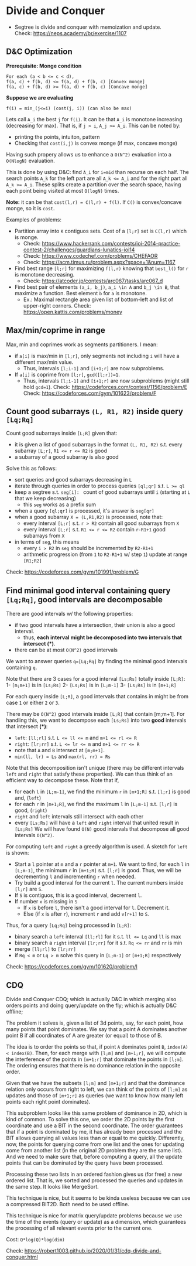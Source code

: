# Divide and Conquer

- Segtree is divide and conquer with memoization and update.  
Check: https://neps.academy/br/exercise/1107

## D&C Optimization
**Prerequisite: Monge condition**
```
For each (a < b <= c < d),
f(a, c) + f(b, d) <= f(a, d) + f(b, c) [Convex monge]
f(a, c) + f(b, d) >= f(a, d) + f(b, c) [Concave monge]
```
**Suppose we are evaluating**
```
f(i) = min_(j<=i) (cost(j, i)) (can also be max)
```
Lets call `A_i` the best `j` for `f(i)`.
It can be that `A_i` is monotone increasing (decreasing for max).
That is, if `j > i`, `A_j >= A_i`.
This can be noted by:
- printing the points, intuiton, pattern
- Checking that `cost(i,j)` is convex monge (if max, concave monge)
  
Having such propery allows us to enhance a `O(N^2)` evaluation into a `O(NlogN)` evaluation. 
  
This is done by using D&C: find `A_i` for `i=mid` than recurse on each half. The search points `A_k` for the left part are all `A_k <= A_i` and for the right part all `A_k >= A_i`. These splits create a partition over the search space, having each point being visited at most `O(logN)` times.

**Note:** it can be that `cost(l,r) = C(l,r) + f(l)`. If `C()` is convex/concave monge, so it is `cost`.

Examples of problems:
- Partition array into `K` contiguos sets. Cost of a `[l;r]` set is `C(l,r)` which is monge.
  - Check: https://www.hackerrank.com/contests/ioi-2014-practice-contest-2/challenges/guardians-lunatics-ioi14
  - Check: https://www.codechef.com/problems/CHEFAOR
  - Check: https://acm.timus.ru/problem.aspx?space=1&num=1167
- Find best range `[l;r]` for maximizing `f(l,r)` knowing that `best_l()` for `r` is monotone decreasing.
  - Check: https://atcoder.jp/contests/arc067/tasks/arc067_d
- Find best pair of elements `(a_i, b_j)`, `a_i \in A` and `b_j \in B`, that maximize a function. Best element `b` for `a` is monotone.
  - Ex.: Maximal rectangle area given list of bottom-left and list of upper-right corners. Check: https://open.kattis.com/problems/money

## Max/min/coprime in range

Max, min and coprimes work as segments partitioners. I mean:
- if `a[i]` is max/min in `[l;r]`, only segments not including `i` will have a different max/min value. 
  - Thus, intervals `[l;i-1]` and `[i+1;r]` are now subproblems.
- If `a[i]` is coprime from `[l;r]`, `gcd([l;r])=1`. 
  - Thus, intervals `[l;i-1]` and `[i+1;r]` are now subproblems (might still hold `gcd=1`).
Check: https://codeforces.com/contest/1156/problem/E
Check: https://codeforces.com/gym/101623/problem/F

## Count good subarrays `(L, R1, R2)` inside query `[Lq;Rq]`
Count good subarrays inside `[L;R]` given that:
- it is given a list of good subarrays in the format `(L, R1, R2)` s.t. every subarray `[L;r]`, `R1 <= r <= R2` is good
- a subarray of a good subarray is also good

Solve this as follows:
- sort queries and good subarrays decreasing in `L`
- iterate through queries in order to process queries `[ql;qr]` s.t. `L >= ql`
- keep a segtree s.t. `seg[i]: ` count of good subarrays until `i` (starting at `L` that we keep decreasing)
  - this `seg` works as a prefix sum
- when a query `[ql;qr]` is processed, it's answer is `seg[qr]`
- when a good subarray `X = (L,R1,R2)` is processed, note that:
  - every interval `[L;r]` s.t. `r > R2` contain all good subarrays from `X`
  - every interval `[L;r]` s.t. `R1 <= r <= R2` contain `r-R1+1` good subarrays from `X`
- in terms of `seg`, this means
  - every `i > R2` in `seg` should be incremented by `R2-R1+1` 
  - arithmetic progression (from `1` to `R2-R1+1` w/ step `1`) update at range `[R1;R2]`  
  
Check: https://codeforces.com/gym/101991/problem/G

## Find minimal good interval containing query `[Lq;Rq]`, good intervals are decomposable

There are good intervals w/ the following properties:
- if two good intervals have a intersection, their union is also a good interval. 
  - thus, **each interval might be decomposed into two intervals that intersect (\*)**.
- there can be at most `O(N^2)` good intervals

We want to answer queries `q=[Lq;Rq]` by finding the minimal good intervals containing `q`.

Note that there are 3 cases for a good interval `[Ls;Rs]` totally inside `[L;R]`:
1- `[m;m+1]` is in `[Ls;Rs]`
2- `[Ls;Rs]` is in `[L;m-1]`
3- `[Ls;Rs]` is in `[m+1;R]`

For each query inside `[L;R]`, a good intervals that contains in might be from case `1` or either `2` or `3`.

There may be `O(N^2)` good intervals inside `[L;R]` that contain [m;m+1]. 
For handling this, we want to decompose each `[Ls;Rs]` into two **good** intervals that intersect **(\*)**:
- `left`: `[ll;rl]` s.t. `L <= ll <= m` and `m+1 <= rl <= R`
- `right`: `[lr;rr]` s.t. `L <= lr <= m` and `m+1 <= rr <= R`
- note that `A` and `B` intersect at `[m;m+1]`.
- `min(ll, lr) = Ls` and `max(rl, rr) = Rs`

Note that this decomposition isn't unique (there may be different intervals `left` and `right` that satisfy these properties).
We can thus think of an efficient way to decompose these. Note that if, 
- for each `l` in `[L;m-1]`, we find the minimum `r` in `[m+1;R]` s.t. `[l;r]` is good and, (`left`)
- for each `r` in `[m+1;R]`, we find the maximum `l` in `[L;m-1]` s.t. `[l;r]` is good, (`right`)
- `right` and `left` intervals still intersect with each other
- every `[Ls;Rs]` will have a `left` and `right` interval that united result in `[Ls;Rs]`
We will have found `O(N)` good intervals that decompose all good intervals `O(N^2)`. 

For computing `left` and `right` a greedy algorithm is used. A sketch for `left` is shown:
- Start a `l` pointer at `m` and a `r` pointer at `m+1`. We want to find, for each `l` in `[L;m-1]`, the minimum `r` in `[m+1;R]` s.t. `[l;r]` is good. Thus, we will be decrementing `l` and incrementing `r` when needed.
- Try build a good interval for the current `l`. The current numbers inside `[l;r]` are `S`.
 - If `S` is contiguos, this is a good interval, decrement `l`.
 - If number `x` is missing in `S`
   - If `x` is before `l`, there isn't a good interval for `l`. Decrement it.
   - Else (if `x` is after `r`), increment `r` and add `v[r+1]` to `S`.

Thus, for a query `[Lq;Rq]` being processed in `[L;R]`:
- binary search a `left` interval `[ll;rl]` for it s.t. `ll <= Lq` and `ll` is max
- binary search a `right` interval `[lr;rr]` for it s.t. `Rq <= rr` and `rr` is min
- merge `[ll;rl]` to `[lr;rr]`
- if `Rq < m` or `Lq > m` solve this query in `[L;m-1]` or `[m+1;R]` respectively
  
Check: https://codeforces.com/gym/101620/problem/I

## CDQ
Divide and Conquer CDQ; which is actually D&C in which merging also orders points and doing query/update on the fly; which is actually D&C offline;
  
The problem it solves is, given a list of 3d points, say, for each point, how many points that point dominates.
We say that a point A dominates another point B if all coordinates of A are greater (or equal) to those of B.
  
The idea is to order the points so that, if point `A` dominates point `B`, `index(A) < index(B)`.
Then, for each merge with `[l;m]` and `[m+1;r]`, we will compute the interference of the points in `[m+1;r]` that dominate the points in `[l;m]`.
The ordering ensures that there is no dominance relation in the opposite order.
  
Given that we have the subsets `[l;m]` and `[m+1;r]` and that the dominance relation only occurs from right to left, we can think of
the points of `[l;m]` as updates and those of `[m+1;r]` as queries (we want to know how many left points each right point dominates).
  
This subproblem looks like this same problem of dominance in 2D, which is kind of common.
To solve this one, we order the 2D points by the first coordinate and use a BIT in the second coordinate.
The order guarantees that if a point is dominated by me, it has already been processed and the BIT allows querying all values less than or equal to me quickly.
Differently, now, the points for querying come from one list and the ones for updating come from another list (in the original 2D problem they are the same list).
And we need to make sure that, before computing a query, all the update points that can be dominated by the query have been processed.
  
Processing these two lists in an ordered fashion gives us (for free) a new ordered list. That is, we sorted and processed the queries and updates in the same step.
It looks like MergeSort.
  
This technique is nice, but it seems to be kinda useless because we can use a compressed BIT2D. Both need to be used offline.
  
This technique is nice for matrix query/update problems because we use the time of the events (query or update) as a dimension, which guarantees the processing of all relevant events prior to the current one.
  
Cost: `Q*log(Q)*log(dim)`

Check: https://robert1003.github.io/2020/01/31/cdq-divide-and-conquer.html
